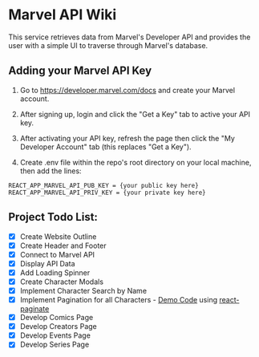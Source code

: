 # Marvel API Wiki

This service retrieves data from Marvel's Developer API and provides the user with a simple UI to traverse through Marvel's database.

## Adding your Marvel API Key

1) Go to https://developer.marvel.com/docs and create your Marvel account.

2) After signing up, login and click the "Get a Key" tab to active your API key.

3) After activating your API key, refresh the page then click the "My Developer Account" tab (this replaces "Get a Key").

4) Create .env file within the repo's root directory on your local machine, then add the lines: 

```REACT_APP_MARVEL_API_PUB_KEY = {your public key here}```
<br>
```REACT_APP_MARVEL_API_PRIV_KEY = {your private key here}```

## Project Todo List:
- [x] Create Website Outline
- [x] Create Header and Footer
- [x] Connect to Marvel API
- [x] Display API Data
- [x] Add Loading Spinner
- [x] Create Character Modals
- [x] Implement Character Search by Name
- [x] Implement Pagination for all Characters - [Demo Code](URL "https://github.com/AdeleD/react-paginate/blob/master/demo/js/demo.js") using [react-paginate](URL "https://www.npmjs.com/package/react-paginate")
- [x] Develop Comics Page
- [x] Develop Creators Page
- [x] Develop Events Page
- [x] Develop Series Page
